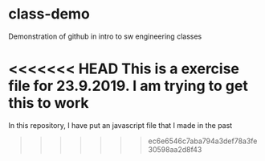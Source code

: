 # class-demo
Demonstration of github in intro to sw engineering classes

<<<<<<< HEAD
This is a exercise file for 23.9.2019. I am trying to get this to work
=======
In this repository, I have put an javascript file that I made in the past
>>>>>>> ec6e6546c7aba794a3def78a3fe30598aa2d8f43
